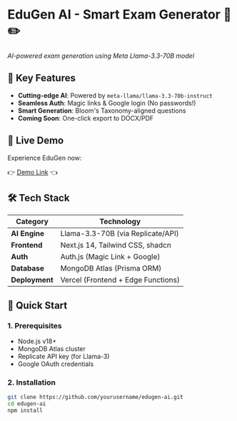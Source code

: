 # EduGen AI - Smart Exam Generator 🧠✏️

_AI-powered exam generation using Meta Llama-3.3-70B model_

## 🌟 Key Features

- **Cutting-edge AI**: Powered by `meta-llama/llama-3.3-70b-instruct`
- **Seamless Auth**: Magic links & Google login (No passwords!)
- **Smart Generation**: Bloom's Taxonomy-aligned questions
- **Coming Soon**: One-click export to DOCX/PDF

## 🚀 Live Demo


Experience EduGen now:

👉 [Demo Link](https://edugen-ai.vercel.app/) 👈

## 🛠️ Tech Stack

| Category       | Technology                         |
| -------------- | ---------------------------------- |
| **AI Engine**  | Llama-3.3-70B (via Replicate/API)  |
| **Frontend**   | Next.js 14, Tailwind CSS, shadcn   |
| **Auth**       | Auth.js (Magic Link + Google)      |
| **Database**   | MongoDB Atlas (Prisma ORM)         |
| **Deployment** | Vercel (Frontend + Edge Functions) |

## 📌 Quick Start

### 1. Prerequisites

- Node.js v18+
- MongoDB Atlas cluster
- Replicate API key (for Llama-3)
- Google OAuth credentials

### 2. Installation

```bash
git clone https://github.com/yourusername/edugen-ai.git
cd edugen-ai
npm install
```
